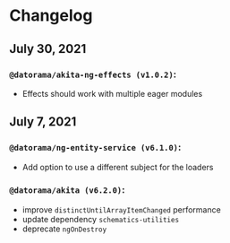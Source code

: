 # Changelog

## July 30, 2021

### `@datorama/akita-ng-effects (v1.0.2)`:

- Effects should work with multiple eager modules

## July 7, 2021

### `@datorama/ng-entity-service (v6.1.0)`:

- Add option to use a different subject for the loaders

### `@datorama/akita (v6.2.0)`:

- improve `distinctUntilArrayItemChanged` performance
- update dependency `schematics-utilities`
- deprecate `ngOnDestroy`
